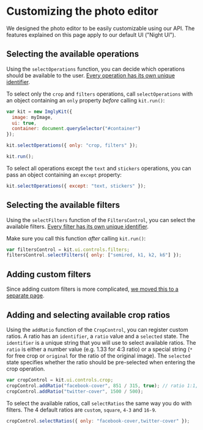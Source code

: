 # Customizing the photo editor

We designed the photo editor to be easily customizable using our API. The
features explained on this page apply to our default UI ("Night UI").

## Selecting the available operations

Using the `selectOperations` function, you can decide which operations should
be available to the user. [Every operation has its own unique identifier](misc/operation-identifiers.md).

To select only the `crop` and `filters` operations, call `selectOperations`
with an object containing an `only` property *before* calling `kit.run()`:

```js
var kit = new ImglyKit({
  image: myImage,
  ui: true,
  container: document.querySelector("#container")
});

kit.selectOperations({ only: "crop, filters" });

kit.run();
```

To select all operations except the `text` and `stickers` operations, you
can pass an object containing an `except` property:

```js
kit.selectOperations({ except: "text, stickers" });
```

## Selecting the available filters

Using the `selectFilters` function of the `FiltersControl`, you can select
the available filters. [Every filter has its own unique identifier](misc/filter-identifiers.md).

Make sure you call this function *after* calling `kit.run()`:

```js
var filtersControl = kit.ui.controls.filters;
filtersControl.selectFilters({ only: ["semired, k1, k2, k6"] });
```

## Adding custom filters

Since adding custom filters is more complicated, [we moved this to a separate page](creating-custom-filters.md).

## Adding and selecting available crop ratios

Using the `addRatio` function of the `CropControl`, you can register custom ratios.
A ratio has an `identifier`, a `ratio` value and a `selected` state. The `identifier`
is a unique string that you will use to select available ratios. The `ratio`
is either a number value (e.g. 1.33 for 4:3 ratio) or a special string (`*` for
free crop or `original` for the ratio of the original image). The `selected` state
specifies whether the ratio should be pre-selected when entering the crop operation.

```js
var cropControl = kit.ui.controls.crop;
cropControl.addRatio("facebook-cover", 851 / 315, true); // ratio 1:1, selected set to true
cropControl.addRatio("twitter-cover", 1500 / 500);
```

To select the available ratios, call `selectRatios` the same way you do with
filters. The 4 default ratios are `custom`, `square`, `4-3` and `16-9`.

```js
cropControl.selectRatios({ only: "facebook-cover,twitter-cover" });
```
